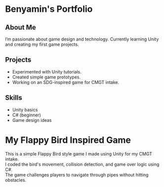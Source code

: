 # Benyamin's Portfolio

## About Me
I’m passionate about game design and technology. Currently learning Unity and creating my first game projects.

## Projects
- Experimented with Unity tutorials.
- Created simple game prototypes.
- Working on an SDG-inspired game for CMGT intake.

## Skills
- Unity basics
- C# (beginner)
- Game design ideas
  
# My Flappy Bird Inspired Game

This is a simple Flappy Bird style game I made using Unity for my CMGT intake.  
I coded the bird's movement, collision detection, and game over logic using C#.  
The game challenges players to navigate through pipes without hitting obstacles.

